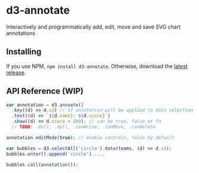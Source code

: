 # d3-annotate

Interactively and programmatically add, edit, move and save SVG chart annotations

## Installing

If you use NPM, `npm install d3-annotate`. Otherwise, download the [latest release](https://github.com/cmpolis/d3-annotate/releases/latest).

## API Reference (WIP)

```js
var annotation = d3.annoate()
  .key((d) => d.id) // if annotation will be applied to data selection
  .text((d) => `${d.name}: ${d.score}`)
  .show((d) => d.score > 100); // can be true, false or fn
  // TODO: .dx(), .dy(), .canWrite, .canMove, .canDelete

annotation.editMode(true); // enable controls, false by default

var bubbles = d3.selectAll('circle').data(teams, (d) => d.id);
bubbles.enter().append('circle').....

bubbles.call(annotation());
```
